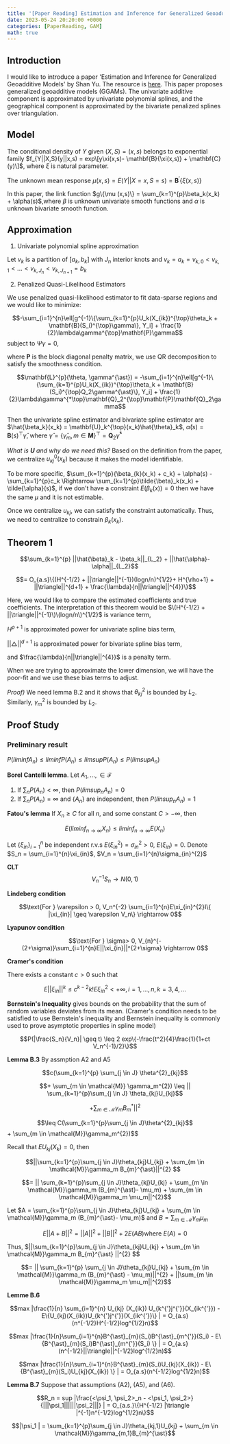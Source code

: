 ```yaml
---
title: '[Paper Reading] Estimation and Inference for Generalized Geoadditive Models'
date: 2023-05-24 20:20:00 +0000
categories: [PaperReading, GAM]
math: true
---
```


## Introduction

I would like to introduce a paper 'Estimation and Inference for Generalized Geoadditive Models' by Shan Yu. The resource is [here](https://www.tandfonline.com/doi/abs/10.1080/01621459.2019.1574584?journalCode=uasa20). This paper proposes generalized geoadditive models (GGAMs). The univariate additive component is approximated by univariate polynomial splines, and the geographical component is approximated by the bivariate penalized splines over triangulation.

## Model 

The conditional density of $Y$ given $(X,S) = (x,s)$ belongs to exponential family 
$f_{Y||X,S}(y||x,s) = exp\[y\xi(x,s)- \mathbf{B}{\xi(x,s)} + \mathbf{C}(y)\]$, where $\xi$ is natural parameter.


The unknown mean response $\mu (x,s) = E(Y|| X=x, S=s) = \mathbf{B}^{'}\{ \xi (x,s) \}$


In this paper, the link function $g\{\mu (x,s)\} = \sum_{k=1}^{p}\beta_k(x_k) + \alpha(s)$,where $\beta$ is unknown univariate smooth functions and $\alpha$ is unknown bivariate smooth function.

## Approximation 

1. Univariate polynomial spline approximation

Let $v_k$ is a partition of $[a_k, b_k]$ with $J_n$ interior knots and $v_k = {a_k = v_{k,0} < v_{k,1}< ... < v_{k,J_n} < v_{k,J_{n+1}} = b_k}$

2. Penalized Quasi-Likelihood Estimators

We use penalized quasi-likelihood estimator to fit data-sparse regions and we would like to minimize:

$$-\sum_{i=1}^{n}\ell[g^{-1}\{\sum_{k=1}^{p}U_k(X_{ik})^{\top}\theta_k + \mathbf{B}(S_i)^{\top}\gamma\}, Y_i] + \frac{1}{2}\lambda\gamma^{\top}\mathbf{P}\gamma$$ subject to $\Psi\gamma = 0$,

where $\mathbf{P}$ is the block diagonal penalty matrix, we use QR decomposition to satisfy the smoothness condition. 

$$\mathbf{L}^{p}(\theta, \gamma^{\ast}) = -\sum_{i=1}^{n}\ell[g^{-1}\{\sum_{k=1}^{p}U_k(X_{ik})^{\top}\theta_k + \mathbf{B}(S_i)^{\top}Q_2\gamma^{\ast}\}, Y_i] + \frac{1}{2}\lambda\gamma^{*\top}\mathbf{Q}_2^{\top}\mathbf{P}\mathbf{Q}_2\gamma$$

Then the univariate spline estimator and bivariate spline estimator are 
$\hat{\beta_k}(x_k) = \mathbf{U}_k^{\top}(x_k)\hat{\theta}_k$, $\hat{\alpha}(s) = \mathbf{B}(s)^{\top}\hat{\gamma}$, where $\hat{\gamma} = \{\hat{\gamma}_m, m \in \mathbf{M}\}^{\top} = \mathbf{Q}_2\hat{\gamma}^{\ast}$

*What is $\mathbf{U}$ and why do we need this?* Based on the definition from the paper, we centralize $u_{kj}^{0}(x_k)$ because it makes the model identifiable.

To be more specific, $\sum_{k=1}^{p}{\beta_{k}(x_k) + c_k} + \alpha(s) - \sum_{k=1}^{p}c_k \Rightarrow \sum_{k=1}^{p}\tilde{\beta}_k(x_k) + \tilde{\alpha}(s)$, if we don't have a constraint $E(\beta_k(x)) = 0$ then we have the same $\mu$ and it is not estimable.

Once we centralize $u_{kj}$, we can satisfy the constraint automatically. Thus, we need to centralize to constrain $\beta_k(x_k)$.

## Theorem 1

$$\sum_{k=1}^{p} ||\hat{\beta}_k - \beta_k||_{L_2} + ||\hat{\alpha}-\alpha||_{L_2}$$

$$= O_{a.s}\{(H^{-1/2} + ||\triangle||^{-1})(logn/n)^{1/2}+ H^{\rho+1} +  ||\triangle||^{d+1} + \frac{\lambda}{n||\triangle||^{4}}\}$$

Here, we would like to compare the estimated coefficients and true coefficients. The interpretation of this theorem would be $\(H^{-1/2} + ||\triangle||^{-1}\)\(logn/n\)^{1/2}$ is variance term, 

$H^{\rho+1}$ is approximated power for univariate spline bias term, 

$||\triangle||^{d+1}$ is approximated power for bivariate spline bias term, 

and $\frac{\lambda}{n||\triangle||^{4}}$ is a penalty term. 

When we are trying to approximate the lower dimension, we will have the poor-fit and we use these bias terms to adjust. 

*Proof)* We need lemma B.2 and it shows that $\theta_{kj}^{2}$ is bounded by $L_2$. Similarly, $\gamma_{m}^{2}$ is bounded by $L_2$.  


## Proof Study

### Preliminary result

$P(lim inf A_n) \leq liminf P(A_n) \leq limsup P(A_n) \leq P(limsup A_n)$

**Borel Cantelli lemma**.  Let $A_1, ..., \in \mathcal{F}$
1) If $\sum_n P(A_n) < \infty$, then $P(limsup_n A_n) = 0$
2) If $\sum_n P(A_n) = \infty$ and $\{A_n\}$ are independent, then $P(linsup_nA_n) = 1$

**Fatou's lemma** If $X_n \geq C$ for all $n$, and some constant $C > - \infty$, then 

$$E(lim inf_{n \rightarrow \infty} X_n) \leq lim inf_{n \rightarrow \infty} E(X_n)$$

Let $\{\xi_{in} \}^{n}_{i=1}$ be independent r.v.s $E(\xi_{in}^{2}) = \sigma^{2}_{in} > 0$, $E(\xi_{in})=0$. Denote $S_n = \sum_{i=1}^{n}\xi_{in}$, $V_n = \sum_{i=1}^{n}\sigma_{in}^{2}$
 
 **CLT** 
 $$V_n^{-1}S_n \rightarrow N(0,1)$$

**Lindeberg condition**

$$\text{For } \varepsilon > 0, V_n^{-2} \sum_{i=1}^{n}E\xi_{in}^{2}I\{ |\xi_{in}| \geq \varepsilon V_n\} \rightarrow 0$$

**Lyapunov condition**

$$\text{For } \sigma> 0, V_{n}^{-(2+\sigma)}\sum_{i=1}^{n}E||\xi_{in}||^{2+\sigma} \rightarrow 0$$

**Cramer's condition** 

There exists a constant $c > 0$ such that 

$$E||\xi_{in}||^{k} \leq c^{k-2}k! E\xi_{in}^{2} < +\infty, i = 1,...,n, k = 3,4,...$$

**Bernstein's Inequality** gives bounds on the probability that the sum of random variables deviates from its mean. (Cramer's condition needs to be satisfied to use Bernstein's inequality and Bernstein inequality is commonly used to prove asymptotic properties in spline model)

$$P(|\frac{S_n}{V_n}| \geq t) \leq 2 exp\{-\frac{t^2}{4}\frac{1}{1+ct V_n^{-1}/2}\}$$

**Lemma B.3** By assmption A2 and A5

$$c(\sum_{k=1}^{p} \sum_{j \in J} \theta^{2}_{kj}$$

$$+ \sum_{m \in \mathcal{M}} \gamma_m^{2}) \leq || \sum_{k=1}^{p}\sum_{j \in J} \theta_{kj}U_{kj}$$ 

$$+ \sum_{m \in \mathcal{M}}\gamma_m B_{m}^{\ast}||^{2}$$

$$\leq C(\sum_{k=1}^{p}\sum_{j \in J}\theta^{2}_{kj}$$ + \sum_{m \in \mathcal{M}}\gamma_m^{2})$$

Recall that $EU_{kj}(X_k) = 0$, then 

$$||\sum_{k=1}^{p}\sum_{j \in J}\theta_{kj}U_{kj} + \sum_{m \in \mathcal{M}}\gamma_m B_{m}^{\ast}||^{2} $$

$$= || \sum_{k=1}^{p}\sum_{j \in J}\theta_{kj}U_{kj} + \sum_{m \in \mathcal{M}}\gamma_m (B_{m}^{\ast}- \mu_m) + \sum_{m \in \mathcal{M}}\gamma_m \mu_m||^{2}$$

Let $A = \sum_{k=1}^{p}\sum_{j \in J}\theta_{kj}U_{kj} + \sum_{m \in \mathcal{M}}\gamma_m (B_{m}^{\ast}- \mu_m)$ and $B = \sum_{m \in \mathcal{M}}\gamma_m \mu_m$

$$E||A+B||^{2} = ||A||^{2} + ||B||^{2} + 2E(AB) \text{where } E(A) = 0$$

Thus, $||\sum_{k=1}^{p}\sum_{j \in J}\theta_{kj}U_{kj} +  \sum_{m \in \mathcal{M}}\gamma_m B_{m}^{\ast} ||^{2} $$

$$= || \sum_{k=1}^{p} \sum_{j \in J}\theta_{kj}U_{kj} + \sum_{m \in \mathcal{M}}\gamma_m (B_{m}^{\ast} - \mu_m)||^{2} + ||\sum_{m \in \mathcal{M}}\gamma_m \mu_m||^{2}$$

**Lemme B.6** 

$$max |\frac{1}{n} \sum_{i=1}^{n} U_{kj} (X_{ik}) U_{k^{'}j^{'}}(X_{ik^{'}}) - E\{U_{kj}(X_{ik})U_{k^{'}j^{'}}(X_{ik^{'}}\} | = O_{a.s}(n^{-1/2}H^{-1/2}log^{1/2}n)$$

$$max |\frac{1}{n}\sum_{i=1}^{n}B^{\ast}_{m}(S_i)B^{\ast}_{m^{'}}(S_i) - E\{B^{\ast}_{m}(S_i)B^{\ast}_{m^{'}}(S_i) \} | = O_{a.s}(n^{-1/2}||\triangle||^{-1/2}log^{1/2}n)$$

$$max |\frac{1}{n}\sum_{i=1}^{n}B^{\ast}_{m}(S_i)U_{kj}(X_{ik}) - E\{B^{\ast}_{m}(S_i)U_{kj}(X_{ik}) \} | = O_{a.s}(n^{-1/2}log^{1/2}n)$$

**Lemma B.7** Suppose that assumptions (A2), (A5), and (A6). 

$$R_n = sup |\frac{<\psi_1, \psi_2>_n - <\psi_1, \psi_2>}{|||\psi_1||||||\psi_2|||} | = O_{a.s.}\{H^{-1/2} |\triangle |^{-1}n^{-1/2}log^{1/2}n\}$$

$$|\psi_1 | = \sum_{k=1}^{p}\sum_{j \in J}\theta_{kj,1}U_{kj} + \sum_{m \in \mathcal{M}}\gamma_{m,1}B_{m}^{\ast}$$
